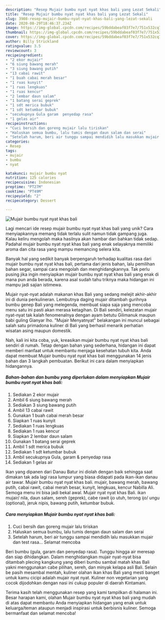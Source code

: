 ```yaml
---
description: "Resep Mujair bumbu nyat nyat khas bali yang Lezat Sekali"
title: "Resep Mujair bumbu nyat nyat khas bali yang Lezat Sekali"
slug: 3908-resep-mujair-bumbu-nyat-nyat-khas-bali-yang-lezat-sekali
date: 2020-08-29T18:46:37.234Z
image: https://img-global.cpcdn.com/recipes/59bddabeaf03f7e7/751x532cq70/mujair-bumbu-nyat-nyat-khas-bali-foto-resep-utama.jpg
thumbnail: https://img-global.cpcdn.com/recipes/59bddabeaf03f7e7/751x532cq70/mujair-bumbu-nyat-nyat-khas-bali-foto-resep-utama.jpg
cover: https://img-global.cpcdn.com/recipes/59bddabeaf03f7e7/751x532cq70/mujair-bumbu-nyat-nyat-khas-bali-foto-resep-utama.jpg
author: Billy Strickland
ratingvalue: 3.5
reviewcount: 3
recipeingredient:
- "2 ekor mujair"
- "6 siung bawang merah"
- "3 siung bawang putih"
- "13 cabai rawit"
- "1 buah cabai merah besar"
- "1 ruas kunyit"
- "1 ruas lengkuas"
- "1 ruas kencur"
- "2 lembar daun salam"
- "1 batang serai geprek"
- "1 sdt merica bubuk"
- "1 sdt ketumbar bubuk"
- "secukupnya Gula garam  penyedap rasa"
- "1 gelas air"
recipeinstructions:
- "Cuci bersih dan goreng mujair lalu tiriskan"
- "Haluskan semua bumbu, lalu tumis dengan daun salam dan serai"
- "Setelah harum, beri air tunggu sampai mendidih lalu masukkan mujair dan test rasa... Selamat mencoba"
categories:
- Resep
tags:
- mujair
- bumbu
- nyat

katakunci: mujair bumbu nyat 
nutrition: 125 calories
recipecuisine: Indonesian
preptime: "PT27M"
cooktime: "PT49M"
recipeyield: "2"
recipecategory: Dessert

---
```



![Mujair bumbu nyat nyat khas bali](https://img-global.cpcdn.com/recipes/59bddabeaf03f7e7/751x532cq70/mujair-bumbu-nyat-nyat-khas-bali-foto-resep-utama.jpg)

Lagi mencari ide resep mujair bumbu nyat nyat khas bali yang unik? Cara menyiapkannya memang tidak terlalu sulit namun tidak gampang juga. Kalau keliru mengolah maka hasilnya akan hambar dan bahkan tidak sedap. Padahal mujair bumbu nyat nyat khas bali yang enak selayaknya memiliki aroma dan cita rasa yang mampu memancing selera kita.

Banyak hal yang sedikit banyak berpengaruh terhadap kualitas rasa dari mujair bumbu nyat nyat khas bali, pertama dari jenis bahan, lalu pemilihan bahan segar, sampai cara mengolah dan menghidangkannya. Tak perlu pusing jika ingin menyiapkan mujair bumbu nyat nyat khas bali yang enak di mana pun anda berada, karena asal sudah tahu triknya maka hidangan ini mampu jadi sajian istimewa.

Mujair nyat-nyat adalah makanan khas Bali yang sedang melejit akhir-akhir ini di dunia perkulineran. Lembutnya daging mujair ditambah gurihnya bumbu genep Bali yang melegenda, membuat siapa saja yang mencoba menu satu ini pasti akan merasa ketagihan. Di Bali sendiri, kelezatan mujair nyat-nyat tak kalah fenomenalnya dengan ayam betutu Gilimanuk maupun babi guling Gianyar lho. &#34;Mujair Menyatnyat&#34; belakangan ini muncul sebagai salah satu primadona kuliner di Bali yang berhasil menarik perhatian wisatan asing maupun domestik.


Nah, kali ini kita coba, yuk, kreasikan mujair bumbu nyat nyat khas bali sendiri di rumah. Tetap dengan bahan yang sederhana, hidangan ini dapat memberi manfaat untuk membantu menjaga kesehatan tubuh kita. Anda dapat membuat Mujair bumbu nyat nyat khas bali menggunakan 14 jenis bahan dan 3 langkah pembuatan. Berikut ini cara dalam menyiapkan hidangannya.

<!--inarticleads1-->

##### Bahan-bahan dan bumbu yang diperlukan dalam menyiapkan Mujair bumbu nyat nyat khas bali:

1. Sediakan 2 ekor mujair
1. Ambil 6 siung bawang merah
1. Sediakan 3 siung bawang putih
1. Ambil 13 cabai rawit
1. Gunakan 1 buah cabai merah besar
1. Siapkan 1 ruas kunyit
1. Sediakan 1 ruas lengkuas
1. Sediakan 1 ruas kencur
1. Siapkan 2 lembar daun salam
1. Gunakan 1 batang serai geprek
1. Ambil 1 sdt merica bubuk
1. Sediakan 1 sdt ketumbar bubuk
1. Ambil secukupnya Gula, garam &amp; penyedap rasa
1. Sediakan 1 gelas air


Ikan yang dipanen dari Danau Batur ini diolah dengan baik sehingga saat dimakan tak ada lagi rasa lumpur yang biasa didapati pada ikan-ikan danau air tawar. Mujair bumbu nyat nyat khas bali. mujair, bawang merah, bawang putih, cabai rawit, cabai merah besar, kunyit, lengkuas, kencur Nabilla Ali. Semoga menu ini bisa jadi bekal awal. Mujair nyat nyat khas Bali. ikan mujair/ nila, daun salam, sereh (geprek), cabe rawit ijo utuh, terong ijo/ ungu (optional), jeruk nipis, bawang putih, ketumbar bubuk. 

<!--inarticleads2-->

##### Cara menyiapkan Mujair bumbu nyat nyat khas bali:

1. Cuci bersih dan goreng mujair lalu tiriskan
1. Haluskan semua bumbu, lalu tumis dengan daun salam dan serai
1. Setelah harum, beri air tunggu sampai mendidih lalu masukkan mujair dan test rasa... Selamat mencoba


Beri bumbu (gula, garam dan penyedap rasa). Tunggu hingga air meresap dan siap dihidangkan. Dalam menghidangkan mujair nyat-nyat bisa ditambah plecing kangkung yang diberi bumbu sambal matah khas Bali yakni menggunakan cabe pilihan, sereh, dan minyak kelapa asli Bali. Selain be pasih mesambal mentah, kuliner olahan ikan khas Bali yang mesti banget untuk kamu cicipi adalah mujair nyat nyat. Kuliner non vegetarian yang cocok dijodohkan dengan nasi ini cukup populer di daerah Kintamani. 

Terima kasih telah menggunakan resep yang kami tampilkan di halaman ini. Besar harapan kami, olahan Mujair bumbu nyat nyat khas bali yang mudah di atas dapat membantu Anda menyiapkan hidangan yang enak untuk keluarga/teman ataupun menjadi inspirasi untuk berbisnis kuliner. Semoga bermanfaat dan selamat mencoba!
